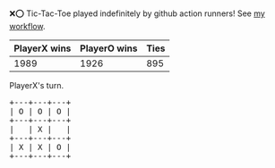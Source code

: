 :x::o: Tic-Tac-Toe played indefinitely by github action runners! See [my workflow](.github/workflows/play.yaml).

|PlayerX wins|PlayerO wins|Ties|
|-|-|-|
|1989|1926|895|

PlayerX's turn.

<pre>
+---+---+---+
| O | O | O |
+---+---+---+
|   | X |   |
+---+---+---+
| X | X | O |
+---+---+---+
</pre>